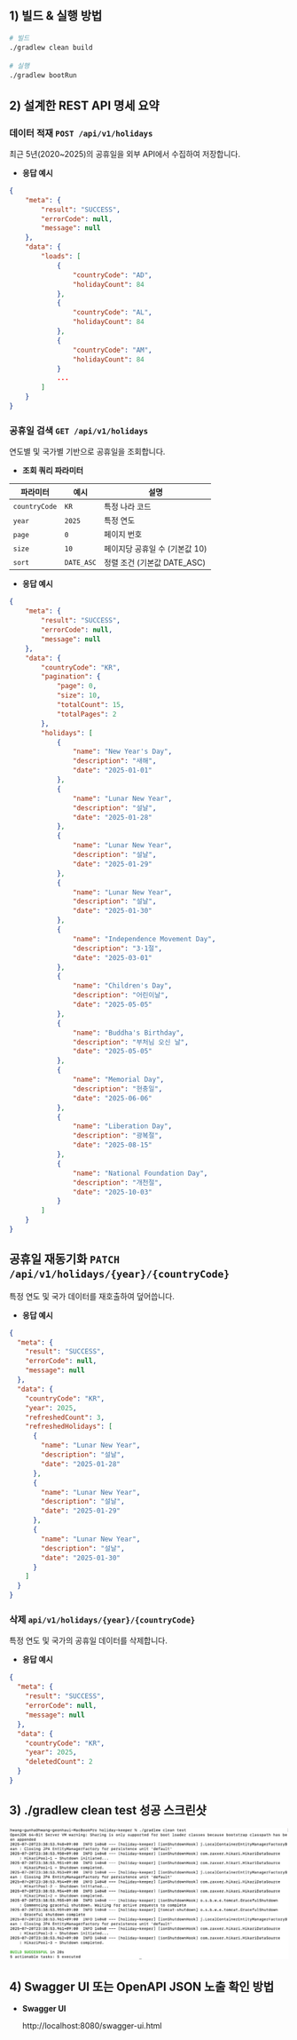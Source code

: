 ## 1) 빌드 & 실행 방법

```bash
# 빌드
./gradlew clean build

# 실행
./gradlew bootRun

```

## 2) 설계한 REST API 명세 요약

### 데이터 적재  `POST /api/v1/holidays`

최근 5년(2020~2025)의 공휴일을 외부 API에서 수집하여 저장합니다.

- **응답 예시**

```json
{
    "meta": {
        "result": "SUCCESS",
        "errorCode": null,
        "message": null
    },
    "data": {
        "loads": [
            {
                "countryCode": "AD",
                "holidayCount": 84
            },
            {
                "countryCode": "AL",
                "holidayCount": 84
            },
            {
                "countryCode": "AM",
                "holidayCount": 84
            }
            ...
        ]
    }
}
```

### 공휴일 검색 `GET /api/v1/holidays`

연도별 및 국가별 기반으로 공휴일을 조회합니다.

- **조회 쿼리 파라미터**

| **파라미터** | **예시** | **설명** |
| --- | --- | --- |
| `countryCode` | `KR` | 특정 나라 코드 |
| `year` | `2025` | 특정 연도 |
| `page`  | `0` | 페이지 번호 |
| `size`  | `10` | 페이지당 공휴일 수 (기본값 10) |
| `sort` | `DATE_ASC` | 정렬 조건 (기본값 DATE_ASC) |
- **응답 예시**

```json
{
    "meta": {
        "result": "SUCCESS",
        "errorCode": null,
        "message": null
    },
    "data": {
        "countryCode": "KR",
        "pagination": {
            "page": 0,
            "size": 10,
            "totalCount": 15,
            "totalPages": 2
        },
        "holidays": [
            {
                "name": "New Year's Day",
                "description": "새해",
                "date": "2025-01-01"
            },
            {
                "name": "Lunar New Year",
                "description": "설날",
                "date": "2025-01-28"
            },
            {
                "name": "Lunar New Year",
                "description": "설날",
                "date": "2025-01-29"
            },
            {
                "name": "Lunar New Year",
                "description": "설날",
                "date": "2025-01-30"
            },
            {
                "name": "Independence Movement Day",
                "description": "3·1절",
                "date": "2025-03-01"
            },
            {
                "name": "Children's Day",
                "description": "어린이날",
                "date": "2025-05-05"
            },
            {
                "name": "Buddha's Birthday",
                "description": "부처님 오신 날",
                "date": "2025-05-05"
            },
            {
                "name": "Memorial Day",
                "description": "현충일",
                "date": "2025-06-06"
            },
            {
                "name": "Liberation Day",
                "description": "광복절",
                "date": "2025-08-15"
            },
            {
                "name": "National Foundation Day",
                "description": "개천절",
                "date": "2025-10-03"
            }
        ]
    }
}
```

## 공휴일 재동기화 `PATCH /api/v1/holidays/{year}/{countryCode}`

특정 연도 및 국가 데이터를 재호출하여 덮어씁니다.

- **응답 예시**

```json
{
  "meta": {
    "result": "SUCCESS",
    "errorCode": null,
    "message": null
  },
  "data": {
    "countryCode": "KR",
    "year": 2025,
    "refreshedCount": 3,
    "refreshedHolidays": [
      {
        "name": "Lunar New Year",
        "description": "설날",
        "date": "2025-01-28"
      },
      {
        "name": "Lunar New Year",
        "description": "설날",
        "date": "2025-01-29"
      },
      {
        "name": "Lunar New Year",
        "description": "설날",
        "date": "2025-01-30"
      }
    ]
  }
}

```

### 삭제 `api/v1/holidays/{year}/{countryCode}`

특정 연도 및 국가의 공휴일 데이터를 삭제합니다.

- **응답 예시**

```json
{
  "meta": {
    "result": "SUCCESS",
    "errorCode": null,
    "message": null
  },
  "data": {
    "countryCode": "KR",
    "year": 2025,
    "deletedCount": 2
  }
}

```


## 3) ./gradlew clean test 성공 스크린샷
![img.png](img.png)

## 4) Swagger UI 또는 OpenAPI JSON 노출 확인 방법

- **Swagger UI**

  http://localhost:8080/swagger-ui.html